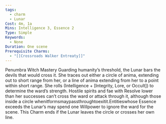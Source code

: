 ```yaml
---
tags:
  - charm
  - Lunar
Cost: 4m, 1a
Mins: Intelligence 3, Essence 2
Type: Simple
Keywords:
  - None
Duration: One scene
Prerequisite Charms:
  - "[[Crossroads Walker Entreaty]]"
---
```

Penumbra Witch Mastery Guarding humanity’s threshold, the Lunar bars the devils that would cross it. She traces out either a circle of anima, extending out to short range from her, or a line of anima extending from her to a point within short range. She rolls (Intelligence + [Integrity, Lore, or Occult]) to determine the ward’s strength. Hostile spirits and fae with Resolve lower than her successes can’t cross the ward or attack through it, although those inside a circle whenitformsmaypassthroughtoexitit.Entitieswhose Essence exceeds the Lunar’s may spend one Willpower to ignore the ward for the scene. This Charm ends if the Lunar leaves the circle or crosses her own line.